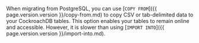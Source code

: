 When migrating from PostgreSQL, you can use [`COPY FROM`]({{ page.version.version }}/copy-from.md) to copy CSV or tab-delimited data to your CockroachDB tables. This option enables your tables to remain online and accessible. However, it is slower than using [`IMPORT INTO`]({{ page.version.version }}/import-into.md).